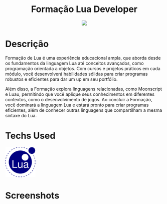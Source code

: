 <div align="center">
    <h1>Formação Lua Developer</h1>
    <img src="https://i.imgur.com/qMLfNgy.png" width="400px">
</div>

# Descrição
  Formação de Lua é uma experiência educacional ampla, que aborda desde os fundamentos da linguagem Lua até conceitos avançados, como programação orientada a objetos. Com cursos e projetos práticos em cada módulo, você desenvolverá habilidades sólidas para criar programas robustos e eficientes para dar um up em seu portfólio.<br>

Além disso, a Formação explora linguagens relacionadas, como Moonscript e Luau, permitindo que você aplique seus conhecimentos em diferentes contextos, como o desenvolvimento de jogos. Ao concluir a Formação, você dominará a linguagem Lua e estará pronto para criar programas eficientes, além de conhecer outras linguagens que compartilham a mesma sintaxe do Lua.<br>

 

# Techs Used
 <img src="https://raw.githubusercontent.com/devicons/devicon/ca28c779441053191ff11710fe24a9e6c23690d6/icons/lua/lua-plain.svg" height="96" width="96px" />



# Screenshots
  
 
 
